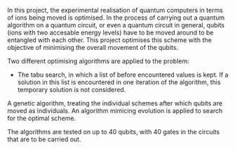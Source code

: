 In this project, the experimental realisation of quantum computers in terms of ions being moved is optimised. 
In the process of carrying out a quantum algorithm on a quantum circuit, or even a quantum circuit in general, qubits (ions with two accesable energy levels) have to be moved around to be entangled with each other. 
This project optimises this scheme with the objective of minimising the overall movement of the qubits. 

Two different optimising algorithms are applied to the problem: 
- The tabu search, in which a list of before encountered values is kept. If a solution in this list is encountered in one iteration of the algorithm, this temporary solution is not considered.

A genetic algorithm, treating the individual schemes after which qubits are moved as individuals. An algorithm mimicing evolution is applied to search for the optimal scheme. 

The algorithms are tested on up to 40 qubits, with 40 gates in the circuits that are to be carried out. 

